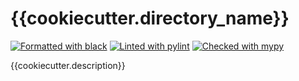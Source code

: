 # {{cookiecutter.directory_name}}

[![Formatted with black](https://img.shields.io/badge/format-black-black)](https://github.com/psf/black)
[![Linted with pylint](https://img.shields.io/badge/lint-pylint-yellowgreen)](https://github.com/PyCQA/pylint)
[![Checked with mypy](https://img.shields.io/badge/check-mypy-blue)](http://mypy-lang.org/)

{{cookiecutter.description}}